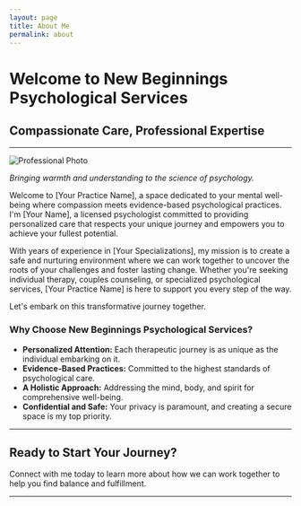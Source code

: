 ```yaml
---
layout: page
title: About Me
permalink: about
---
```

# Welcome to New Beginnings Psychological Services


## Compassionate Care, Professional Expertise

---

![Professional Photo](./assets/img/logos/logo_lourdes.jpgjpg)

*Bringing warmth and understanding to the science of psychology.*

Welcome to [Your Practice Name], a space dedicated to your mental well-being where compassion meets evidence-based psychological practices. I'm [Your Name], a licensed psychologist committed to providing personalized care that respects your unique journey and empowers you to achieve your fullest potential.

With years of experience in [Your Specializations], my mission is to create a safe and nurturing environment where we can work together to uncover the roots of your challenges and foster lasting change. Whether you're seeking individual therapy, couples counseling, or specialized psychological services, [Your Practice Name] is here to support you every step of the way.

Let's embark on this transformative journey together.

### Why Choose New Beginnings Psychological Services?

- **Personalized Attention:** Each therapeutic journey is as unique as the individual embarking on it.
- **Evidence-Based Practices:** Committed to the highest standards of psychological care.
- **A Holistic Approach:** Addressing the mind, body, and spirit for comprehensive well-being.
- **Confidential and Safe:** Your privacy is paramount, and creating a secure space is my top priority.

---

## Ready to Start Your Journey?
Connect with me today to learn more about how we can work together to help you find balance and fulfillment.



---